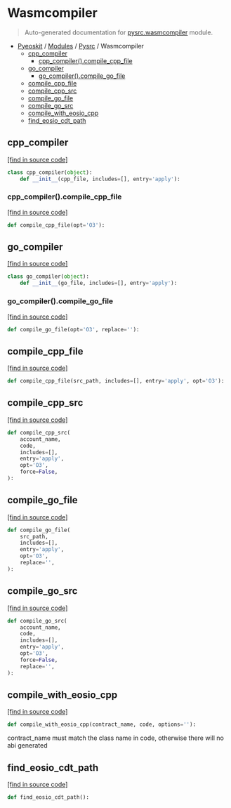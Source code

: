 # Wasmcompiler

> Auto-generated documentation for [pysrc.wasmcompiler](https://github.com/fullon-labs/pyflonkit/blob/master/pysrc/wasmcompiler.py) module.

- [Pyeoskit](../README.md#pyflonkit-index) / [Modules](../MODULES.md#pyflonkit-modules) / [Pysrc](index.md#pysrc) / Wasmcompiler
    - [cpp_compiler](#cpp_compiler)
        - [cpp_compiler().compile_cpp_file](#cpp_compilercompile_cpp_file)
    - [go_compiler](#go_compiler)
        - [go_compiler().compile_go_file](#go_compilercompile_go_file)
    - [compile_cpp_file](#compile_cpp_file)
    - [compile_cpp_src](#compile_cpp_src)
    - [compile_go_file](#compile_go_file)
    - [compile_go_src](#compile_go_src)
    - [compile_with_eosio_cpp](#compile_with_eosio_cpp)
    - [find_eosio_cdt_path](#find_eosio_cdt_path)

## cpp_compiler

[[find in source code]](https://github.com/fullon-labs/pyflonkit/blob/master/pysrc/wasmcompiler.py#L20)

```python
class cpp_compiler(object):
    def __init__(cpp_file, includes=[], entry='apply'):
```

### cpp_compiler().compile_cpp_file

[[find in source code]](https://github.com/fullon-labs/pyflonkit/blob/master/pysrc/wasmcompiler.py#L29)

```python
def compile_cpp_file(opt='O3'):
```

## go_compiler

[[find in source code]](https://github.com/fullon-labs/pyflonkit/blob/master/pysrc/wasmcompiler.py#L179)

```python
class go_compiler(object):
    def __init__(go_file, includes=[], entry='apply'):
```

### go_compiler().compile_go_file

[[find in source code]](https://github.com/fullon-labs/pyflonkit/blob/master/pysrc/wasmcompiler.py#L188)

```python
def compile_go_file(opt='O3', replace=''):
```

## compile_cpp_file

[[find in source code]](https://github.com/fullon-labs/pyflonkit/blob/master/pysrc/wasmcompiler.py#L130)

```python
def compile_cpp_file(src_path, includes=[], entry='apply', opt='O3'):
```

## compile_cpp_src

[[find in source code]](https://github.com/fullon-labs/pyflonkit/blob/master/pysrc/wasmcompiler.py#L134)

```python
def compile_cpp_src(
    account_name,
    code,
    includes=[],
    entry='apply',
    opt='O3',
    force=False,
):
```

## compile_go_file

[[find in source code]](https://github.com/fullon-labs/pyflonkit/blob/master/pysrc/wasmcompiler.py#L233)

```python
def compile_go_file(
    src_path,
    includes=[],
    entry='apply',
    opt='O3',
    replace='',
):
```

## compile_go_src

[[find in source code]](https://github.com/fullon-labs/pyflonkit/blob/master/pysrc/wasmcompiler.py#L237)

```python
def compile_go_src(
    account_name,
    code,
    includes=[],
    entry='apply',
    opt='O3',
    force=False,
    replace='',
):
```

## compile_with_eosio_cpp

[[find in source code]](https://github.com/fullon-labs/pyflonkit/blob/master/pysrc/wasmcompiler.py#L145)

```python
def compile_with_eosio_cpp(contract_name, code, options=''):
```

contract_name must match the class name in code, otherwise there will no abi generated

## find_eosio_cdt_path

[[find in source code]](https://github.com/fullon-labs/pyflonkit/blob/master/pysrc/wasmcompiler.py#L12)

```python
def find_eosio_cdt_path():
```
